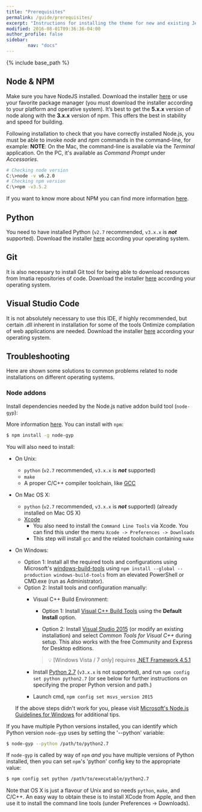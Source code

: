```yaml
---
title: "Prerequisites"
permalink: /guide/prerequisites/
excerpt: "Instructions for installing the theme for new and existing Jekyll based sites."
modified: 2016-08-01T09:36:36-04:00
author_profile: false
sidebar:
        nav: "docs"
---
```


{% include base_path %}

## Node & NPM ##

Make sure you have NodeJS installed. Download the installer [here](http://nodejs.org/) or use your favorite package manager (you must download the installer according to your platform and operative system). It’s best to get the **5.x.x** version of node along with the **3.x.x** version of npm. This offers the best in stability and speed for building.

Following installation to check that you have correctly installed Node.js, you must be able to invoke *node* and *npm* commands in the command-line, for example:
**NOTE**: On the Mac, the command-line is available via the *Terminal* application. On the PC, it's available as *Command Prompt* under *Accessories*.

```bash
# Checking node version 
C:\>node -v v6.2.0
# Checking npm version
C:\>npm -v3.5.2
```

If you want to know more about NPM you can find more information [here](https://docs.npmjs.com/getting-started/what-is-npm). 


## Python ##

You need to have installed Python (`v2.7` recommended, `v3.x.x` is __*not*__ supported). Download the installer [here](https://www.python.org/downloads/) according your operating system.


## Git ##

It is also necessary to install Git tool for being able to download resources from Imatia repositories of code. Download the installer [here](https://git-scm.com/downloads) according your operating system.


## Visual Studio Code ##

It is not absolutely necessary to use this IDE, if highly recommended, but certain .dll inherent in installation for some of the tools Ontimize compilation of web applications are needed. Download the installer [here](https://code.visualstudio.com/download/) according your operating system.


## Troubleshooting ##

Here are shown some solutions to common problems related to node installations on different operating systems.

### Node addons ###

Install dependencies needed by the Node.js native addon build tool (`node-gyp`):

More information [here](https://github.com/nodejs/node-gyp).
You can install with `npm`:

``` bash
$ npm install -g node-gyp
```

You will also need to install:

  * On Unix:
    * `python` (`v2.7` recommended, `v3.x.x` is __*not*__ supported)
    * `make`
    * A proper C/C++ compiler toolchain, like [GCC](https://gcc.gnu.org)
  * On Mac OS X:
    * `python` (`v2.7` recommended, `v3.x.x` is __*not*__ supported) (already installed on Mac OS X)
    * [Xcode](https://developer.apple.com/xcode/download/)
      * You also need to install the `Command Line Tools` via Xcode. You can find this under the menu `Xcode -> Preferences -> Downloads`
      * This step will install `gcc` and the related toolchain containing `make`
  * On Windows:
    * Option 1: Install all the required tools and configurations using Microsoft's [windows-build-tools](https://github.com/felixrieseberg/windows-build-tools) using `npm install --global --production windows-build-tools` from an elevated PowerShell or CMD.exe (run as Administrator).
    * Option 2: Install tools and configuration manually:
      * Visual C++ Build Environment:
        * Option 1: Install [Visual C++ Build Tools](http://landinghub.visualstudio.com/visual-cpp-build-tools) using the **Default Install** option.

        * Option 2: Install [Visual Studio 2015](https://www.visualstudio.com/products/visual-studio-community-vs) (or modify an existing installation) and select *Common Tools for Visual C++* during setup. This also works with the free Community and Express for Desktop editions.

        > :bulb: [Windows Vista / 7 only] requires [.NET Framework 4.5.1](http://www.microsoft.com/en-us/download/details.aspx?id=40773)

      * Install [Python 2.7](https://www.python.org/downloads/) (`v3.x.x` is not supported), and run `npm config set python python2.7` (or see below for further instructions on specifying the proper Python version and path.)
      * Launch cmd, `npm config set msvs_version 2015`

    If the above steps didn't work for you, please visit [Microsoft's Node.js Guidelines for Windows](https://github.com/Microsoft/nodejs-guidelines/blob/master/windows-environment.md#compiling-native-addon-modules) for additional tips.

If you have multiple Python versions installed, you can identify which Python
version `node-gyp` uses by setting the '--python' variable:

``` bash
$ node-gyp --python /path/to/python2.7
```

If `node-gyp` is called by way of `npm` *and* you have multiple versions of
Python installed, then you can set `npm`'s 'python' config key to the appropriate
value:

``` bash
$ npm config set python /path/to/executable/python2.7
```

Note that OS X is just a flavour of Unix and so needs `python`, `make`, and C/C++.
An easy way to obtain these is to install XCode from Apple,
and then use it to install the command line tools (under Preferences -> Downloads).
